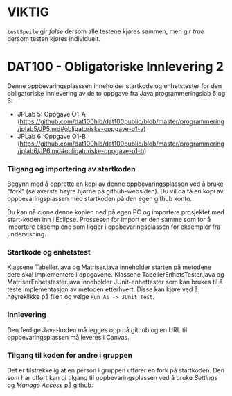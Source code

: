 # VIKTIG

`testSpeile` gir _false_ dersom alle testene kjøres sammen, men gir _true_ dersom testen kjøres individuelt.

# DAT100 - Obligatoriske Innlevering 2

Denne oppbevaringsplasssen inneholder startkode og enhetstester for den obligatoriske innlevering av de to oppgave fra Java programmeringslab 5 og 6:

- JPLab 5: Oppgave O1-A (https://github.com/dat100hib/dat100public/blob/master/programmering/jplab5/JP5.md#obligatoriske-oppgave-o1-a)
- JPLab 6: Oppgave O1-B (https://github.com/dat100hib/dat100public/blob/master/programmering/jplab6/JP6.md#obligatoriske-oppgave-o1-b)

### Tilgang og importering av startkoden

Begynn med å opprette en kopi av denne oppbevaringsplassen ved å bruke "fork" (se øverste høyre hjørne på github-websiden). Du vil da få en kopi av oppbevaringsplassen med startkoden på den egen github konto.

Du kan nå clone denne kopien ned på egen PC og importere prosjektet med start-koden inn i Eclipse. Prossesen for import er den samme som for å importere eksemplene som ligger i oppbevaringsplassen for eksempler fra undervisning.

### Startkode og enhetstest

Klassene Tabeller.java og Matriser.java inneholder starten på metodene dere skal implementere i oppgavene. Klassene TabellerEnhetsTester.java og MatriserEnhetstester.java inneholder JUnit-enhettester som kan brukes til å teste implementasjon av metoden etterhvert. Disse kan kjøre ved å høyreklikke på filen og velge `Run As -> JUnit Test`.

### Innlevering

Den ferdige Java-koden må legges opp på github og en URL til oppbevaringsplassen må leveres i Canvas.

### Tilgang til koden for andre i gruppen

Det er tilstrekkelig at en person i gruppen utfører en fork på startkoden. Den som har utført kan gi tilgang til oppbevaringsplassen ved å bruke _Settings_ og _Manage Access_ på github.

